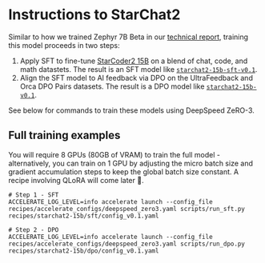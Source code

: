 
# Instructions to StarChat2

Similar to how we trained Zephyr 7B Beta in our [technical report](https://huggingface.co/papers/2310.16944), training this model proceeds in two steps:

1. Apply SFT to fine-tune [StarCoder2 15B](https://huggingface.co/bigcode/starcoder2-15b) on a blend of chat, code, and math datastets. The result is an SFT model like [`starchat2-15b-sft-v0.1`](https://huggingface.co/HuggingFaceH4/starchat2-15b-sft-v0.1).
2. Align the SFT model to AI feedback via DPO on the UltraFeedback and Orca DPO Pairs datasets. The result is a DPO model like [`starchat2-15b-v0.1`](https://huggingface.co/HuggingFaceH4/starchat2-15b-v0.1).

See below for commands to train these models using DeepSpeed ZeRO-3.

## Full training examples

You will require 8 GPUs (80GB of VRAM) to train the full model - alternatively, you can train on 1 GPU by adjusting the micro batch size and gradient accumulation steps to keep the global batch size constant. A recipe involving QLoRA will come later 🤗.

```shell
# Step 1 - SFT
ACCELERATE_LOG_LEVEL=info accelerate launch --config_file recipes/accelerate_configs/deepspeed_zero3.yaml scripts/run_sft.py recipes/starchat2-15b/sft/config_v0.1.yaml

# Step 2 - DPO
ACCELERATE_LOG_LEVEL=info accelerate launch --config_file recipes/accelerate_configs/deepspeed_zero3.yaml scripts/run_dpo.py recipes/starchat2-15b/dpo/config_v0.1.yaml
```
